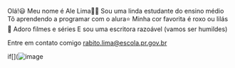Olá!😃
Meu nome é Ale Lima👩‍💻
Sou uma linda estudante do ensino médio
Tô aprendendo a programar com o alura⭐️
Minha cor favorita é roxo ou lilás 💜
Adoro filmes e séries
E sou uma escritora razoável (vamos ser humildes)

Entre em contato comigo
rabito.lima@escola.pr.gov.br

if[](![image](https://github.com/user-attachments/assets/c318ed7a-d370-4172-957e-134e62eadd3c)
